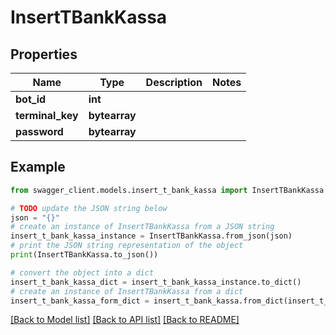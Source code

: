 # InsertTBankKassa


## Properties

Name | Type | Description | Notes
------------ | ------------- | ------------- | -------------
**bot_id** | **int** |  | 
**terminal_key** | **bytearray** |  | 
**password** | **bytearray** |  | 

## Example

```python
from swagger_client.models.insert_t_bank_kassa import InsertTBankKassa

# TODO update the JSON string below
json = "{}"
# create an instance of InsertTBankKassa from a JSON string
insert_t_bank_kassa_instance = InsertTBankKassa.from_json(json)
# print the JSON string representation of the object
print(InsertTBankKassa.to_json())

# convert the object into a dict
insert_t_bank_kassa_dict = insert_t_bank_kassa_instance.to_dict()
# create an instance of InsertTBankKassa from a dict
insert_t_bank_kassa_form_dict = insert_t_bank_kassa.from_dict(insert_t_bank_kassa_dict)
```
[[Back to Model list]](../README.md#documentation-for-models) [[Back to API list]](../README.md#documentation-for-api-endpoints) [[Back to README]](../README.md)



